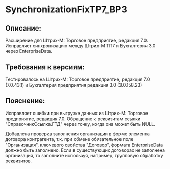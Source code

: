 # SynchronizationFixTP7_BP3

## Описание:
Расширение для Штрих-М: Торговое предприятие, редакция 7.0.
Исправляет синхронизацию между Штрих-М ТП7 и Бухгалтерия 3.0 через EnterpriseData.

## Требования к версиям:
Тестировалось на Штрих-М: Торговое предприятие, редакция 7.0 (7.0.43.1) и Бухгалтерия предприятия редакция 3.0 (3.0.158.23)

## Пояснение:
Исправляет ошибки при выгрузке данных из Штрих-М: Торговое предприятие, редакция 7.0. Обращение к реквизитам ссылки "СправочникСсылка.ГТД" через точку, когда она может быть NULL.


Добавлена проверка заполнения организации в форме элемента договора контрагента, т.к. при обмене обязательное поле "Организация", ключевого свойства "Договор", формата EnterpriseData должно быть заполнено.
Если в существующих договорах не заполнена организация, то заполните используя, например, групповую обработку реквизитов.
